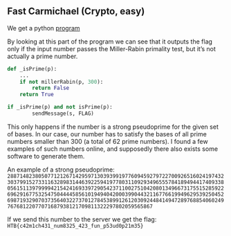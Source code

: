 ## Fast Carmichael (Crypto, easy)

We get a python [program](server.py)

By looking at this part of the program we can see that it outputs the flag only if the input number passes the Miller-Rabin primality test, but it’s not actually a prime number. 

```python
def _isPrime(p):
    ...
    if not millerRabin(p, 300):
        return False
    return True

if _isPrime(p) and not isPrime(p):
        sendMessage(s, FLAG)
 ```

This only happens if the number is a strong pseudoprime for the given set of bases. In our case, our number has to satisfy the bases of all prime numbers smaller than 300 (a total of 62 prime numbers).  I found a few examples of such numbers online, and supposedly there also exists some software to generate them.

An example of a strong pseudoprime:
`2887148238050771212671429597130393991977609459279722700926516024197432303799152733116328983144639225941977803110929349655578418949441740933805615113979999421542416933972905423711002751042080134966731755152859226962916775325475044445856101949404200039904432116776619949629539250452698719329070373564032273701278453899126120309244841494728976885406024976768122077071687938121709811322297802059565867`

If we send this number to the server we get the flag: `HTB{c42m1ch431_num8325_423_fun_p53ud0p21m35}`